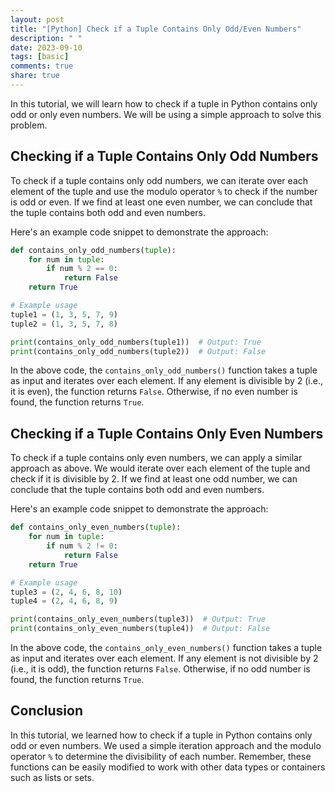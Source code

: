```yaml
---
layout: post
title: "[Python] Check if a Tuple Contains Only Odd/Even Numbers"
description: " "
date: 2023-09-10
tags: [basic]
comments: true
share: true
---
```


In this tutorial, we will learn how to check if a tuple in Python contains only odd or only even numbers. We will be using a simple approach to solve this problem.

## Checking if a Tuple Contains Only Odd Numbers

To check if a tuple contains only odd numbers, we can iterate over each element of the tuple and use the modulo operator `%` to check if the number is odd or even. If we find at least one even number, we can conclude that the tuple contains both odd and even numbers.

Here's an example code snippet to demonstrate the approach:

```python
def contains_only_odd_numbers(tuple):
    for num in tuple:
        if num % 2 == 0:
            return False
    return True

# Example usage
tuple1 = (1, 3, 5, 7, 9)
tuple2 = (1, 3, 5, 7, 8)

print(contains_only_odd_numbers(tuple1))  # Output: True
print(contains_only_odd_numbers(tuple2))  # Output: False
```

In the above code, the `contains_only_odd_numbers()` function takes a tuple as input and iterates over each element. If any element is divisible by 2 (i.e., it is even), the function returns `False`. Otherwise, if no even number is found, the function returns `True`.

## Checking if a Tuple Contains Only Even Numbers

To check if a tuple contains only even numbers, we can apply a similar approach as above. We would iterate over each element of the tuple and check if it is divisible by 2. If we find at least one odd number, we can conclude that the tuple contains both odd and even numbers.

Here's an example code snippet to demonstrate the approach:

```python
def contains_only_even_numbers(tuple):
    for num in tuple:
        if num % 2 != 0:
            return False
    return True

# Example usage
tuple3 = (2, 4, 6, 8, 10)
tuple4 = (2, 4, 6, 8, 9)

print(contains_only_even_numbers(tuple3))  # Output: True
print(contains_only_even_numbers(tuple4))  # Output: False
```

In the above code, the `contains_only_even_numbers()` function takes a tuple as input and iterates over each element. If any element is not divisible by 2 (i.e., it is odd), the function returns `False`. Otherwise, if no odd number is found, the function returns `True`.

## Conclusion

In this tutorial, we learned how to check if a tuple in Python contains only odd or even numbers. We used a simple iteration approach and the modulo operator `%` to determine the divisibility of each number. Remember, these functions can be easily modified to work with other data types or containers such as lists or sets.